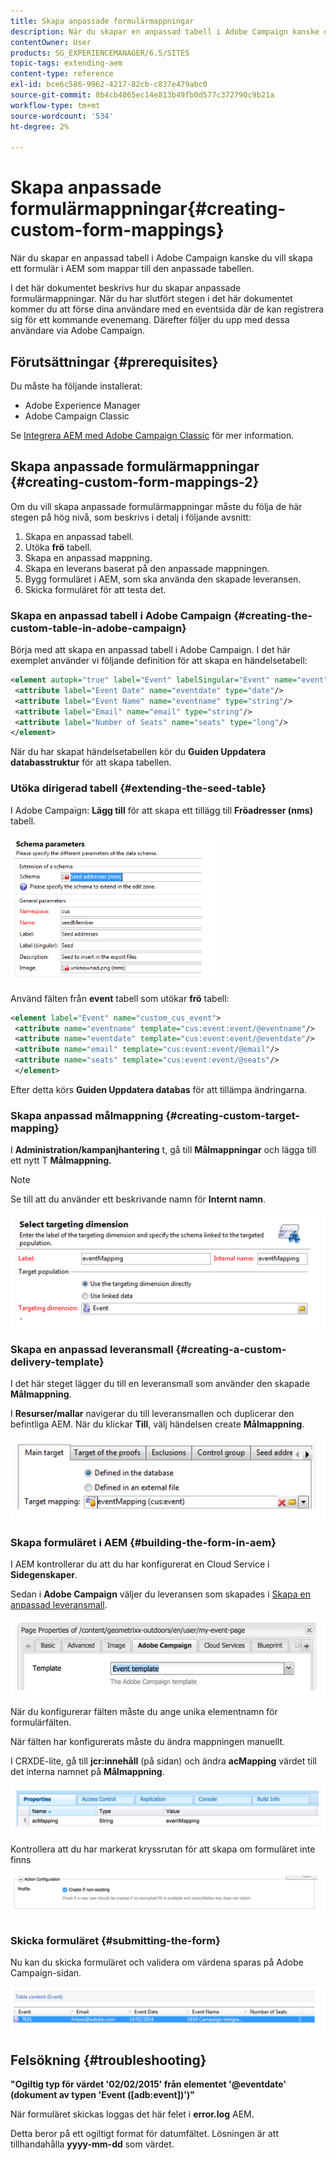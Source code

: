 ```yaml
---
title: Skapa anpassade formulärmappningar
description: När du skapar en anpassad tabell i Adobe Campaign kanske du vill skapa ett formulär i AEM som mappar till den anpassade tabellen
contentOwner: User
products: SG_EXPERIENCEMANAGER/6.5/SITES
topic-tags: extending-aem
content-type: reference
exl-id: bce6c586-9962-4217-82cb-c837e479abc0
source-git-commit: 8b4cb4065ec14e813b49fb0d577c372790c9b21a
workflow-type: tm+mt
source-wordcount: '534'
ht-degree: 2%

---
```


# Skapa anpassade formulärmappningar{#creating-custom-form-mappings}

När du skapar en anpassad tabell i Adobe Campaign kanske du vill skapa ett formulär i AEM som mappar till den anpassade tabellen.

I det här dokumentet beskrivs hur du skapar anpassade formulärmappningar. När du har slutfört stegen i det här dokumentet kommer du att förse dina användare med en eventsida där de kan registrera sig för ett kommande evenemang. Därefter följer du upp med dessa användare via Adobe Campaign.

## Förutsättningar {#prerequisites}

Du måste ha följande installerat:

* Adobe Experience Manager
* Adobe Campaign Classic

Se [Integrera AEM med Adobe Campaign Classic](/help/sites-administering/campaignonpremise.md) för mer information.

## Skapa anpassade formulärmappningar {#creating-custom-form-mappings-2}

Om du vill skapa anpassade formulärmappningar måste du följa de här stegen på hög nivå, som beskrivs i detalj i följande avsnitt:

1. Skapa en anpassad tabell.
1. Utöka **frö** tabell.
1. Skapa en anpassad mappning.
1. Skapa en leverans baserat på den anpassade mappningen.
1. Bygg formuläret i AEM, som ska använda den skapade leveransen.
1. Skicka formuläret för att testa det.

### Skapa en anpassad tabell i Adobe Campaign {#creating-the-custom-table-in-adobe-campaign}

Börja med att skapa en anpassad tabell i Adobe Campaign. I det här exemplet använder vi följande definition för att skapa en händelsetabell:

```xml
<element autopk="true" label="Event" labelSingular="Event" name="event">
 <attribute label="Event Date" name="eventdate" type="date"/>
 <attribute label="Event Name" name="eventname" type="string"/>
 <attribute label="Email" name="email" type="string"/>
 <attribute label="Number of Seats" name="seats" type="long"/>
</element>
```

När du har skapat händelsetabellen kör du **Guiden Uppdatera databasstruktur** för att skapa tabellen.

### Utöka dirigerad tabell {#extending-the-seed-table}

I Adobe Campaign: **Lägg till** för att skapa ett tillägg till **Fröadresser (nms)** tabell.

![chlimage_1-194](assets/chlimage_1-194.png)

Använd fälten från **event** tabell som utökar **frö** tabell:

```xml
<element label="Event" name="custom_cus_event">
 <attribute name="eventname" template="cus:event:event/@eventname"/>
 <attribute name="eventdate" template="cus:event:event/@eventdate"/>
 <attribute name="email" template="cus:event:event/@email"/>
 <attribute name="seats" template="cus:event:event/@seats"/>
 </element>
```

Efter detta körs **Guiden Uppdatera databas** för att tillämpa ändringarna.

### Skapa anpassad målmappning {#creating-custom-target-mapping}

I **Administration/kampanjhantering** t, gå till **Målmappningar** och lägga till ett nytt T **Målmappning.**

>[!NOTE]
>
>Se till att du använder ett beskrivande namn för **Internt namn**.

![chlimage_1-195](assets/chlimage_1-195.png)

### Skapa en anpassad leveransmall {#creating-a-custom-delivery-template}

I det här steget lägger du till en leveransmall som använder den skapade **Målmappning**.

I **Resurser/mallar** navigerar du till leveransmallen och duplicerar den befintliga AEM. När du klickar **Till**, välj händelsen create **Målmappning**.

![chlimage_1-196](assets/chlimage_1-196.png)

### Skapa formuläret i AEM {#building-the-form-in-aem}

I AEM kontrollerar du att du har konfigurerat en Cloud Service i **Sidegenskaper**.

Sedan i **Adobe Campaign** väljer du leveransen som skapades i [Skapa en anpassad leveransmall](#creating-a-custom-delivery-template).

![chlimage_1-197](assets/chlimage_1-197.png)

När du konfigurerar fälten måste du ange unika elementnamn för formulärfälten.

När fälten har konfigurerats måste du ändra mappningen manuellt.

I CRXDE-lite, gå till **jcr:innehåll** (på sidan) och ändra **acMapping** värdet till det interna namnet på **Målmappning**.

![chlimage_1-198](assets/chlimage_1-198.png)

Kontrollera att du har markerat kryssrutan för att skapa om formuläret inte finns

![chlimage_1-199](assets/chlimage_1-199.png)

### Skicka formuläret {#submitting-the-form}

Nu kan du skicka formuläret och validera om värdena sparas på Adobe Campaign-sidan.

![chlimage_1-200](assets/chlimage_1-200.png)

## Felsökning {#troubleshooting}

**&quot;Ogiltig typ för värdet &#39;02/02/2015&#39; från elementet &#39;@eventdate&#39; (dokument av typen &#39;Event ([adb:event])&#39;)&quot;**

När formuläret skickas loggas det här felet i **error.log** AEM.

Detta beror på ett ogiltigt format för datumfältet. Lösningen är att tillhandahålla **yyyy-mm-dd** som värdet.
